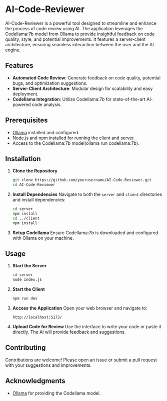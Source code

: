 # AI-Code-Reviewer

AI-Code-Reviewer is a powerful tool designed to streamline and enhance the process of code review using AI. The application leverages the Codellama:7b model from Ollama to provide insightful feedback on code quality, style, and potential improvements. It features a server-client architecture, ensuring seamless interaction between the user and the AI engine.

## Features
- **Automated Code Review**: Generate feedback on code quality, potential bugs, and optimization suggestions.
- **Server-Client Architecture**: Modular design for scalability and easy deployment.
- **Codellama Integration**: Utilize Codellama:7b for state-of-the-art AI-powered code analysis.

## Prerequisites
- [Ollama](https://ollama.com/download) installed and configured.
- Node.js and npm installed for running the client and server.
- Access to the Codellama:7b model(ollama run codellama:7b).

## Installation

1. **Clone the Repository**
    ```bash
    git clone https://github.com/yourusername/AI-Code-Reviewer.git
    cd AI-Code-Reviewer
    ```

2. **Install Dependencies**
    Navigate to both the `server` and `client` directories and install dependencies:
    ```bash
    cd server
    npm install
    cd ../client
    npm install
    ```

3. **Setup Codellama**
    Ensure Codellama:7b is downloaded and configured with Ollama on your machine.

## Usage

1. **Start the Server**
    ```bash
    cd server
    node index.js
    ```

2. **Start the Client**
    ```bash
    npm run dev
    ```

3. **Access the Application**
    Open your web browser and navigate to:
    ```
    http://localhost:5173/
    ```

4. **Upload Code for Review**
    Use the interface to write your code or paste it directly. The AI will provide feedback and suggestions.

## Contributing
Contributions are welcome! Please open an issue or submit a pull request with your suggestions and improvements.


## Acknowledgments
- [Ollama](https://ollama.com) for providing the Codellama model.
